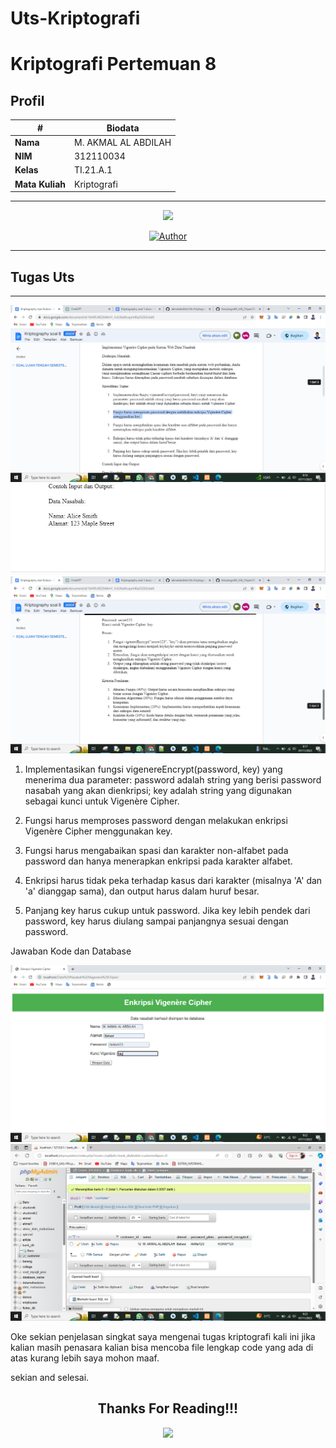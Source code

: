 # Uts-Kriptografi

# Kriptografi Pertemuan 8


## Profil
| #               | Biodata                      |
| --------------- | ---------------------------- |
| **Nama**        | M. AKMAL AL ABDILAH          |
| **NIM**         | 312110034                    |
| **Kelas**       | TI.21.A.1                    |
| **Mata Kuliah** | Kriptografi                  |




<hr>

<p align="center">
 <img src="https://user-images.githubusercontent.com/91085882/137566814-9c8c078c-1c3e-475c-b23d-7f4922f74beb.gif"/>
</p>
<p align="center">
<a href="https://github.com/akmalabdilah"><img title="Author" src="https://img.shields.io/discord/102860784329052160?color=BLUE&label=M.%20AKMAL%20AL%20ABDILAH1&logo=GITHUB&logoColor=BLACK&style=plastic"></a>
<p align="center">



<hr>

## Tugas Uts

<hr>

![Gambar 1](screenshoot/1.png)
![Gambar 2](screenshoot/2.jpg)
![Gambar 3](screenshoot/3.png)

<p>

1. Implementasikan fungsi vigenereEncrypt(password, key) yang menerima dua parameter: password adalah string yang berisi password nasabah yang akan dienkripsi; key adalah string yang digunakan sebagai kunci untuk Vigenère Cipher.

2. Fungsi harus memproses password dengan melakukan enkripsi Vigenère Cipher menggunakan key.

3. Fungsi harus mengabaikan spasi dan karakter non-alfabet pada password dan hanya menerapkan enkripsi pada karakter alfabet.

4. Enkripsi harus tidak peka terhadap kasus dari karakter (misalnya 'A' dan 'a' dianggap sama), dan output harus dalam huruf besar.

5. Panjang key harus cukup untuk password. Jika key lebih pendek dari password, key harus diulang sampai panjangnya sesuai dengan password.

</p>

<p>
Jawaban Kode dan Database
</p>

![Gambar 4](screenshoot/4.png)
![Gambar 5](screenshoot/5.png)



<P>
Oke sekian penjelasan singkat saya mengenai tugas kriptografi kali ini jika kalian masih penasara kalian bisa mencoba file lengkap code yang ada di atas kurang lebih saya mohon maaf.
</P>

<p>
 sekian and selesai.
</p>

<div>
<h2 align="center">Thanks For Reading!!!</h2>
<div align="center">
<img src="https://user-images.githubusercontent.com/91085882/222731693-24383140-7623-4e7a-a528-6621380b7be8.gif">